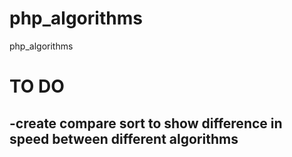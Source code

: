 php_algorithms
==============

php_algorithms


TO DO 
============

-create compare sort to show difference in speed between different algorithms
-